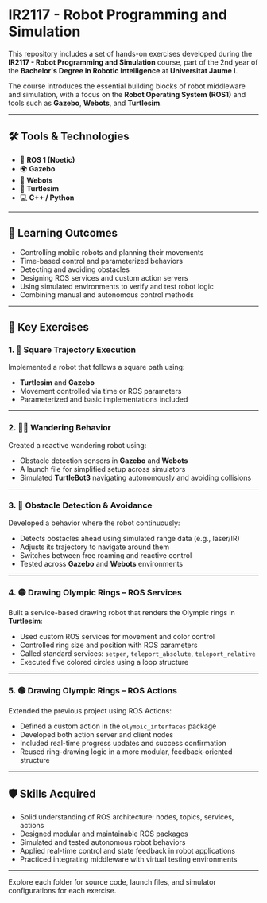 # IR2117 - Robot Programming and Simulation

This repository includes a set of hands-on exercises developed during the **IR2117 - Robot Programming and Simulation** course, part of the 2nd year of the **Bachelor's Degree in Robotic Intelligence** at **Universitat Jaume I**.

The course introduces the essential building blocks of robot middleware and simulation, with a focus on the **Robot Operating System (ROS1)** and tools such as **Gazebo**, **Webots**, and **Turtlesim**.

---

## 🛠️ Tools & Technologies

- 🐢 **ROS 1 (Noetic)**
- 🌍 **Gazebo**
- 🧪 **Webots**
- 🎨 **Turtlesim**
- 💻 **C++ / Python**

---

## 🎯 Learning Outcomes

- Controlling mobile robots and planning their movements
- Time-based control and parameterized behaviors
- Detecting and avoiding obstacles
- Designing ROS services and custom action servers
- Using simulated environments to verify and test robot logic
- Combining manual and autonomous control methods

---

## 🧪 Key Exercises

### 1. 🔲 Square Trajectory Execution  
Implemented a robot that follows a square path using:

- **Turtlesim** and **Gazebo**
- Movement controlled via time or ROS parameters
- Parameterized and basic implementations included

---

### 2. 🚶‍♂️ Wandering Behavior  
Created a reactive wandering robot using:

- Obstacle detection sensors in **Gazebo** and **Webots**
- A launch file for simplified setup across simulators
- Simulated **TurtleBot3** navigating autonomously and avoiding collisions

---

### 3. 🧱 Obstacle Detection & Avoidance  
Developed a behavior where the robot continuously:

- Detects obstacles ahead using simulated range data (e.g., laser/IR)
- Adjusts its trajectory to navigate around them
- Switches between free roaming and reactive control
- Tested across **Gazebo** and **Webots** environments

---

### 4. 🟡 Drawing Olympic Rings – ROS Services  
Built a service-based drawing robot that renders the Olympic rings in **Turtlesim**:

- Used custom ROS services for movement and color control
- Controlled ring size and position with ROS parameters
- Called standard services: `setpen`, `teleport_absolute`, `teleport_relative`
- Executed five colored circles using a loop structure

---

### 5. 🟢 Drawing Olympic Rings – ROS Actions  
Extended the previous project using ROS Actions:

- Defined a custom action in the `olympic_interfaces` package
- Developed both action server and client nodes
- Included real-time progress updates and success confirmation
- Reused ring-drawing logic in a more modular, feedback-oriented structure

---

## 🛡️ Skills Acquired

- Solid understanding of ROS architecture: nodes, topics, services, actions
- Designed modular and maintainable ROS packages
- Simulated and tested autonomous robot behaviors
- Applied real-time control and state feedback in robot applications
- Practiced integrating middleware with virtual testing environments

---

Explore each folder for source code, launch files, and simulator configurations for each exercise.
